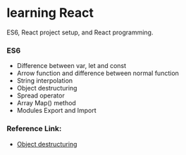 # learning React
ES6, React project setup, and React programming.

### ES6
 - Difference between var, let and const
 - Arrow function and difference between normal function
 - String interpolation
 - Object destructuring
 - Spread operator
 - Array Map() method
 - Modules Export and Import
 

### Reference Link:

 - [Object destructuring](https://dev.to/sarah_chima/object-destructuring-in-es6-3fm###)
